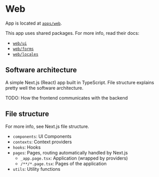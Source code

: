 # Web

App is located at [`apps/web`](../../../apps/web).

This app uses shared packages. For more info, read their docs:

- [`web/ui`](../packages/web/ui.md)
- [`web/forms`](../packages/web/forms.md)
- [`web/locales`](../packages/web/locales.md)

## Software architecture

A simple Next.js (React) app built in TypeScript. File structure explains pretty well the software architecture.

TODO: How the frontend communicates with the backend

## File structure

For more info, see Next.js file structure.

- `components`: UI Components
- `contexts`: Context providers
- `hooks`: Hooks
- `pages`: Pages, routing automatically handled by Next.js
  - `_app.page.tsx`: Application (wrapped by providers)
  - `/**/*.page.tsx`: Pages of the application
- `utils`: Utility functions
